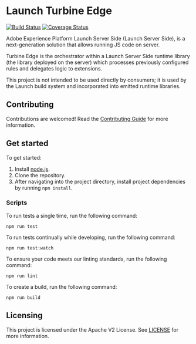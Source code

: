 # Launch Turbine Edge

[![Build Status](https://travis-ci.com/adobe/reactor-turbine-edge.svg?branch=master)](https://travis-ci.com/github/adobe/reactor-turbine-edge)
[![Coverage Status](https://coveralls.io/repos/github/adobe/reactor-turbine-edge/badge.svg?branch=master)](https://coveralls.io/github/adobe/reactor-turbine-edge?branch=master)

Adobe Experience Platform Launch Server Side (Launch Server Side), is a next-generation solution that allows running JS code on server.

Turbine Edge is the orchestrator within a Launch Server Side runtime library (the library deployed on the server) which processes previously configured rules and delegates logic to extensions.

This project is not intended to be used directly by consumers; it is used by the Launch build system and incorporated into emitted runtime libraries.

## Contributing

Contributions are welcomed! Read the [Contributing Guide](./.github/CONTRIBUTING.md) for more information.

## Get started

To get started:

1. Install [node.js](https://nodejs.org/).
2. Clone the repository.
3. After navigating into the project directory, install project dependencies by running `npm install`.

### Scripts

To run tests a single time, run the following command:

`npm run test`

To run tests continually while developing, run the following command:

`npm run test:watch`

To ensure your code meets our linting standards, run the following command:

`npm run lint`

To create a build, run the following command:

`npm run build`

## Licensing

This project is licensed under the Apache V2 License. See [LICENSE](LICENSE) for more information.
